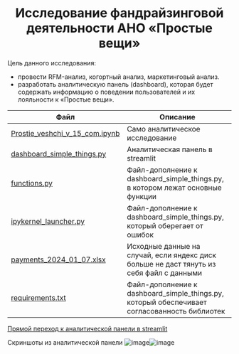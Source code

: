 <h1 align="center">Исследование фандрайзинговой деятельности АНО «Простые вещи»</h1>

Цель данного исследования:
- провести RFM-анализ, когортный анализ, маркетинговый анализ.
- разработать аналитическую панель (dashboard), которая будет содержать информацию о поведении пользователей и их лояльности к «Простые вещи».

| Файл| Описание|
|------|-----------|
|[Prostie_veshchi_v_15_com.ipynb](https://github.com/LKonyukova/Sipmle-things/blob/main/Prostie_veshchi_v_15_com.ipynb) | Само аналитическое исследование|
|[dashboard_simple_things.py](https://github.com/LKonyukova/Sipmle-things/blob/main/dashboard_simple_things.py) | Аналитическая панель в streamlit|
|[functions.py](https://github.com/LKonyukova/Sipmle-things/blob/main/functions.py) | Файл-дополнение к dashboard_simple_things.py, в котором лежат основные функции|
|[ipykernel_launcher.py](https://github.com/LKonyukova/Sipmle-things/blob/main/ipykernel_launcher.py) | Файл-дополнение к dashboard_simple_things.py, который оберегает от ошибок|
|[payments_2024_01_07.xlsx](https://github.com/LKonyukova/Sipmle-things/blob/main/payments_2024_01_07.xlsx) | Исходные данные на случай, если яндекс диск больше не даст тянуть из себя файл с данными|
|[requirements.txt](https://github.com/LKonyukova/Sipmle-things/blob/main/requirements.txt) | Файл-дополнение к dashboard_simple_things.py, который обеспечивает согласованность библиотек|

[Прямой переход к аналитической панели в streamlit](https://sipmle-things-bhuipj98x34ws8kuillic2.streamlit.app/?embed_options=light_theme)

Скриншоты из аналитической панели
![image](https://github.com/user-attachments/assets/5e460a1f-ed5c-4fab-a4a7-1346deaaf5ba)![image](https://github.com/user-attachments/assets/7300a782-aecb-4585-87f1-837264ab35fe)

